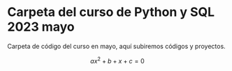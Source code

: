 # Carpeta del curso de Python y SQL 2023 mayo

Carpeta de código del curso en mayo, aquí subiremos códigos y proyectos.

$$
ax^{2}+b+x+c=0
$$

